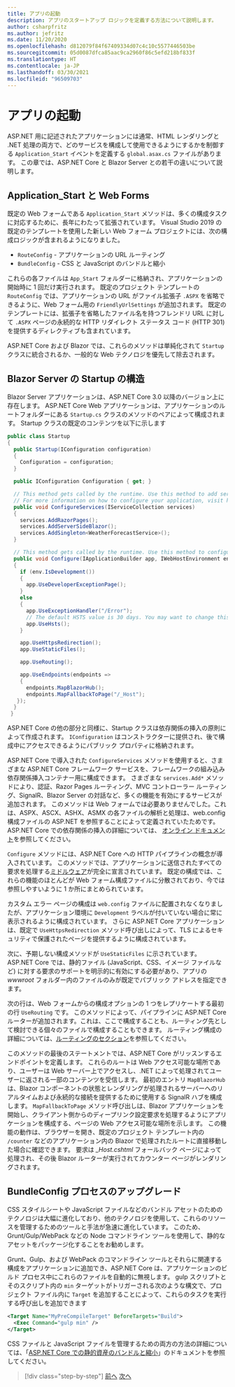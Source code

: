 ```yaml
---
title: アプリの起動
description: アプリのスタートアップ ロジックを定義する方法について説明します。
author: csharpfritz
ms.author: jefritz
ms.date: 11/20/2020
ms.openlocfilehash: d812079f84f67409334d07c4c10c5577446503be
ms.sourcegitcommit: 05d0087dfca85aac9ca2960f86c5efd218bf833f
ms.translationtype: HT
ms.contentlocale: ja-JP
ms.lasthandoff: 03/30/2021
ms.locfileid: "96509703"
---
```

# <a name="app-startup"></a>アプリの起動

ASP.NET 用に記述されたアプリケーションには通常、HTML レンダリングと .NET 処理の両方で、どのサービスを構成して使用できるようにするかを制御する `Application_Start` イベントを定義する `global.asax.cs` ファイルがあります。 この章では、ASP.NET Core と Blazor Server との若干の違いについて説明します。

## <a name="application_start-and-web-forms"></a>Application_Start と Web Forms

既定の Web フォームである `Application_Start` メソッドは、多くの構成タスクに対応するために、長年にわたって拡張されています。  Visual Studio 2019 の既定のテンプレートを使用した新しい Web フォーム プロジェクトには、次の構成ロジックが含まれるようになりました。

- `RouteConfig` - アプリケーションの URL ルーティング
- `BundleConfig` - CSS と JavaScript のバンドルと縮小

これらの各ファイルは `App_Start` フォルダーに格納され、アプリケーションの開始時に 1 回だけ実行されます。  既定のプロジェクト テンプレートの `RouteConfig` では、アプリケーションの URL がファイル拡張子 `.ASPX` を省略できるように、Web フォーム用の `FriendlyUrlSettings` が追加されます。  既定のテンプレートには、拡張子を省略したファイル名を持つフレンドリ URL に対して `.ASPX` ページの永続的な HTTP リダイレクト ステータス コード (HTTP 301) を提供するディレクティブも含まれています。

ASP.NET Core および Blazor では、これらのメソッドは単純化されて `Startup` クラスに統合されるか、一般的な Web テクノロジを優先して除去されます。

## <a name="blazor-server-startup-structure"></a>Blazor Server の Startup の構造

Blazor Server アプリケーションは、ASP.NET Core 3.0 以降のバージョン上に存在します。  ASP.NET Core Web アプリケーションは、アプリケーションのルートフォルダーにある `Startup.cs` クラスのメソッドのペアによって構成されます。  Startup クラスの既定のコンテンツを以下に示します

```csharp
public class Startup
{
  public Startup(IConfiguration configuration)
  {
    Configuration = configuration;
  }

  public IConfiguration Configuration { get; }

  // This method gets called by the runtime. Use this method to add services to the container.
  // For more information on how to configure your application, visit https://go.microsoft.com/fwlink/?LinkID=398940
  public void ConfigureServices(IServiceCollection services)
  {
    services.AddRazorPages();
    services.AddServerSideBlazor();
    services.AddSingleton<WeatherForecastService>();
  }

  // This method gets called by the runtime. Use this method to configure the HTTP request pipeline.
  public void Configure(IApplicationBuilder app, IWebHostEnvironment env)
  {
    if (env.IsDevelopment())
    {
      app.UseDeveloperExceptionPage();
    }
    else
    {
      app.UseExceptionHandler("/Error");
      // The default HSTS value is 30 days. You may want to change this for production scenarios, see https://aka.ms/aspnetcore-hsts.
      app.UseHsts();
    }

    app.UseHttpsRedirection();
    app.UseStaticFiles();

    app.UseRouting();

    app.UseEndpoints(endpoints =>
    {
      endpoints.MapBlazorHub();
      endpoints.MapFallbackToPage("/_Host");
   });
  }
 }
```

ASP.NET Core の他の部分と同様に、Startup クラスは依存関係の挿入の原則によって作成されます。  `IConfiguration` はコンストラクターに提供され、後で構成中にアクセスできるようにパブリック プロパティに格納されます。

ASP.NET Core で導入された `ConfigureServices` メソッドを使用すると、さまざまな ASP.NET Core フレームワーク サービスを、フレームワークの組み込み依存関係挿入コンテナー用に構成できます。  さまざまな `services.Add*` メソッドにより、認証、Razor Pages ルーティング、MVC コントローラー ルーティング、SignalR、Blazor Server の対話など、多くの機能を有効にするサービスが追加されます。  このメソッドは Web フォームでは必要ありませんでした。これは、ASPX、ASCX、ASHX、ASMX の各ファイルの解析と処理は、web.config 構成ファイルの ASP.NET を参照することによって定義されていたためです。  ASP.NET Core での依存関係の挿入の詳細については、 [オンライン ドキュメント](/aspnet/core/fundamentals/dependency-injection)を参照してください。

`Configure` メソッドには、ASP.NET Core への HTTP パイプラインの概念が導入されています。  このメソッドでは、アプリケーションに送信されたすべての要求を処理する[ミドルウェア](middleware.md)が完全に宣言されています。 既定の構成では、これらの機能のほとんどが Web フォーム構成ファイルに分散されており、今では参照しやすいように 1 か所にまとめられています。

カスタム エラー ページの構成は `web.config` ファイルに配置されなくなりましたが、アプリケーション環境に `Development` ラベルが付いていない場合に常に表示されるように構成されています。  さらに ASP.NET Core アプリケーションは、既定で `UseHttpsRedirection` メソッド呼び出しによって、TLS によるセキュリティで保護されたページを提供するように構成されています。

次に、予期しない構成メソッドが `UseStaticFiles` に示されています。  ASP.NET Core では、静的ファイル (JavaScript、CSS、イメージ ファイルなど) に対する要求のサポートを明示的に有効にする必要があり、アプリの *wwwroot* フォルダー内のファイルのみが既定でパブリック アドレスを指定できます。

次の行は、Web フォームからの構成オプションの 1 つをレプリケートする最初の行 `UseRouting` です。  このメソッドによって、パイプラインに ASP.NET Core ルーターが追加されます。これは、ここで構成することも、ルーティング先として検討できる個々のファイルで構成することもできます。  ルーティング構成の詳細については、[ルーティングのセクション](pages-routing-layouts.md)を参照してください。

このメソッドの最後のステートメントでは、ASP.NET Core がリッスンするエンドポイントを定義します。  これらのルートは Web アクセス可能な場所であり、ユーザーは Web サーバー上でアクセスし、.NET によって処理されてユーザーに返される一部のコンテンツを受信します。  最初のエントリ `MapBlazorHub` は、Blazor コンポーネントの状態とレンダリングが処理されるサーバーへのリアルタイムおよび永続的な接続を提供するために使用する SignalR ハブを構成します。  `MapFallbackToPage` メソッド呼び出しは、Blazor アプリケーションを開始し、クライアント側からのディープリンク設定要求を処理するようにアプリケーションを構成する、ページの Web アクセス可能な場所を示します。  この機能の動作は、ブラウザーを開き、既定のプロジェクト テンプレート内の `/counter` などのアプリケーション内の Blazor で処理されたルートに直接移動した場合に確認できます。 要求は *_Host.cshtml* フォールバック ページによって処理され、その後 Blazor ルーターが実行されてカウンター ページがレンダリングされます。

## <a name="upgrading-the-bundleconfig-process"></a>BundleConfig プロセスのアップグレード

CSS スタイルシートや JavaScript ファイルなどのバンドル アセットのためのテクノロジは大幅に進化しており、他のテクノロジを使用して、これらのリソースを管理するためのツールと手法が急速に進化しています。  このため、Grunt/Gulp/WebPack などの Node コマンドライン ツールを使用して、静的なアセットをパッケージ化することをお勧めします。

Grunt、Gulp、および WebPack のコマンドライン ツールとそれらに関連する構成をアプリケーションに追加でき、ASP.NET Core は、アプリケーションのビルド プロセス中にこれらのファイルを自動的に無視します。  gulp スクリプトとそのスクリプト内の `min` ターゲットがトリガーされる次のような構文で、プロジェクト ファイル内に `Target` を追加することによって、これらのタスクを実行する呼び出しを追加できます

```xml
<Target Name="MyPreCompileTarget" BeforeTargets="Build">
  <Exec Command="gulp min" />
</Target>
```

CSS ファイルと JavaScript ファイルを管理するための両方の方法の詳細については、「[ASP.NET Core での静的資産のバンドルと縮小](/aspnet/core/client-side/bundling-and-minification)」のドキュメントを参照してください。

>[!div class="step-by-step"]
>[前へ](project-structure.md)
>[次へ](components.md)
